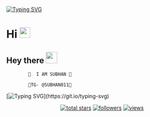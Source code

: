 [![Typing SVG](https://readme-typing-svg.herokuapp.com?font=Variable+Axes&size=60&duration=3510&color=60DAF7&multiline=true&width=425&height=150&lines=Welcome+to;Subhan+profile+)](https://git.io/typing-svg)

# Hi <img src="https://media.giphy.com/media/hvRJCLFzcasrR4ia7z/giphy.gif" width="28">
</h3>

<h2>Hey there <img src="https://github.com/subhan-1/subhan-1/blob/main/gifs/Hi.gif" width="30px"></h2>
          
            🔴  I AM SUBHAN 🔴

            🔵TG- @SUBHAN011🔵

[![Typing SVG](https://readme-typing-svg.herokuapp.com?font=Variable+Axes&size=25&duration=3510&color=112DFF&multiline=true&width=425&height=309&lines=%E2%9E%A3+i+am+a+school+student;%E2%9E%A3+I'm+looking+to+collaborate+on+(Github);++++++++++++++++++++++On+(Github);%E2%9E%A3+Looking+for+a+trusted+;person+%F0%9F%A4%97;%E2%9E%A3+Asked+Me+About+;(+t.me%2Fsubhan011+);%E2%9E%A3+Language+%3A+Hindi%2C+English;%E2%9E%A3Fun+Fact%3A+I+love+to+watch+;Movies+%F0%9F%98%84%F0%9F%A4%A9%F0%9F%A4%A9)](https://git.io/typing-svg)



<!-- View counter - https://github.com/subhan-1/Simple-View-Counter -->
<!-- Star counter - https://github.com/idealclover/GitHub-Star-Counter -->
<p align="center">

     
  <a href="https://github.com/subhan-1?tab=repositories&sort=stargazers">
    <img alt="total stars" title="Total stars on GitHub" src="https://custom-icon-badges.herokuapp.com/badge/dynamic/json?logo=star&color=55960c&labelColor=488207&label=Stars&style=for-the-badge&query=%24.stars&url=https://api.github-star-counter.workers.dev/user/subhan-1"/></a>
  <a href="https://github.com/subhan-1?tab=followers">
    <img alt="followers" title="Follow me on Github" src="https://custom-icon-badges.herokuapp.com/github/followers/subhan-1?color=236ad3&labelColor=1155ba&style=for-the-badge&logo=person-add&label=Follow&logoColor=white"/></a>
  <a href="https://github.com/subhan-1/Simple-View-Counter">
    <img alt="views" title="GitHub profile views" src="https://freshidea.com/jonah/app/subhan-1-profile-views"/></a>
</p>



